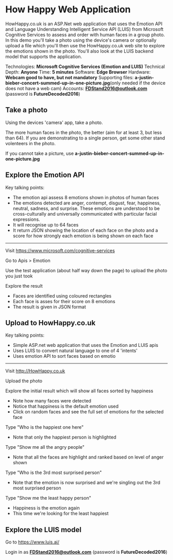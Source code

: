 # How Happy Web Application
HowHappy.co.uk is an ASP.Net web application that uses the Emotion API and Language Understanding Intelligent Service API (LUIS) from Microsoft Cognitive Services to assess and  order with human faces in a group photo. In this demo you'll take a photo using the device's camera or optionally upload a file which you'll then use the HowHappy.co.uk web site to explore the emotions shown in the photo. You'll also look at the LUIS backend model that supports the application.

Technologies: **Microsoft Cognitive Services (Emotion and LUIS)**
Technical Depth: **Anyone**
Time: **5 minutes**
Software: **Edge Browser**
Hardware: **Webcam good to have, but not mandatory**
Supporting files: **a-justin-bieber-concert-summed-up-in-one-picture.jpg**(only needed if the device does not have a web cam)
Accounts: **FDStand2016@outlook.com** (password is **FutureDecoded2016**)

## Take a photo
Using the devices 'camera' app, take a photo.

The more human faces in the photo, the better (aim for at least 3, but less than 64). If you are demonstrating to a single person, get some other stand volenteers in the photo.

If you cannot take a picture, use **a-justin-bieber-concert-summed-up-in-one-picture.jpg**

## Explore the Emotion API
Key talking points:
* The emotion api assess 8 emotions shown in photos of human faces
* The emotions detected are anger, contempt, disgust, fear, happiness, neutral, sadness, and surprise. These emotions are understood to be cross-culturally and universally communicated with particular facial expressions.
* It will recognise up to 64 faces
* It return JSON showing the location of each face on the photo and a score for how strongly each emotion is being shown on each face

---

Visit https://www.microsoft.com/cognitive-services

Go to Apis > Emotion

Use the test application (about half way down the page) to upload the photo you just took

Explore the result
* Faces are identified using coloured rectangles
* Each face is asses for their score on 8 emotions
* The result is given in JSON format

## Upload to HowHappy.co.uk
Key talking points:
* Simple ASP.net web application that uses the Emotion and LUIS apis
* Uses LUIS to convert natural language to one of 4 'intents'
* Uses emotion API to sort faces based on emotio
---

Visit http://HowHappy.co.uk

Upload the photo

Explore the initial result which will show all faces sorted by happiness
* Note how many faces were detected
* Notice that happiness is the default emotion used
* Click on random faces and see the full set of emotions for the selected face

Type "Who is the happiest one here"
* Note that only the happiest person is highlighted

Type "Show me all the angry people"
* Note that all the faces are highlight and ranked based on level of anger shown

Type "Who is the 3rd most surprised person"
* Note that the emotion is now surprised and we're singling out the 3rd most surprised person

Type "Show me the least happy person"
* Happiness is the emotion again
* This time we're looking for the least happiest

## Explore the LUIS model

Go to https://www.luis.ai/

Login in as **FDStand2016@outlook.com** (password is **FutureDecoded2016**)